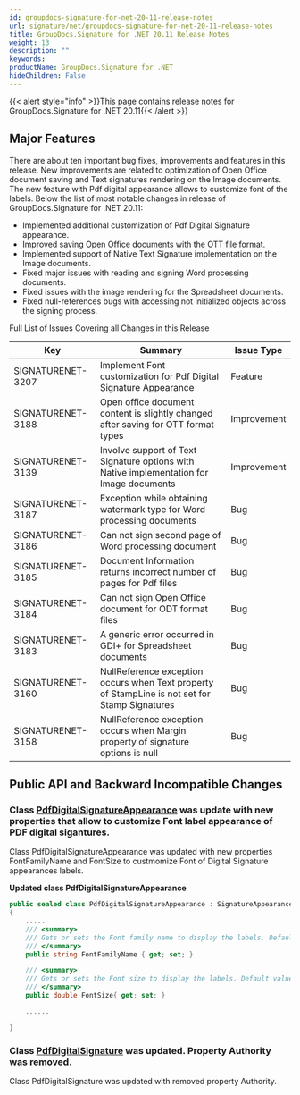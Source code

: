 ```yaml
---
id: groupdocs-signature-for-net-20-11-release-notes
url: signature/net/groupdocs-signature-for-net-20-11-release-notes
title: GroupDocs.Signature for .NET 20.11 Release Notes
weight: 13
description: ""
keywords: 
productName: GroupDocs.Signature for .NET
hideChildren: False
---
```

{{< alert style="info" >}}This page contains release notes for GroupDocs.Signature for .NET 20.11{{< /alert >}}

## Major Features

There are about ten important bug fixes, improvements and features in this release. New improvements are related to optimization of Open Office document saving and Text signatures rendering on the Image documents. The new feature with Pdf digital appearance allows to customize font of the labels. Below the list of most notable changes in release of GroupDocs.Signature for .NET 20.11:

* Implemented additional customization of Pdf Digital Signature appearance.
* Improved saving Open Office documents with the OTT file format.
* Implemented support of Native Text Signature implementation on the Image documents.
* Fixed major issues with reading and signing Word processing documents.
* Fixed issues with the image rendering for the Spreadsheet documents.
* Fixed null-references bugs with accessing not initialized objects across the signing process.

Full List of Issues Covering all Changes in this Release

| Key | Summary | Issue Type |
| --- | --- | --- |
| SIGNATURENET-3207 | Implement Font customization for Pdf Digital Signature Appearance | Feature |
| SIGNATURENET-3188 | Open office document content is slightly changed after saving for OTT format types | Improvement |
| SIGNATURENET-3139 | Involve support of Text Signature options with Native implementation for Image documents | Improvement |
| SIGNATURENET-3187 | Exception while obtaining watermark type for Word processing documents | Bug |
| SIGNATURENET-3186 | Can not sign second page of Word processing document | Bug |
| SIGNATURENET-3185 | Document Information returns incorrect number of pages for Pdf files | Bug |
| SIGNATURENET-3184 | Can not sign Open Office document for ODT format files | Bug |
| SIGNATURENET-3183 | A generic error occurred in GDI+ for Spreadsheet documents | Bug |
| SIGNATURENET-3160 | NullReference exception occurs when Text property of StampLine is not set for Stamp Signatures | Bug |
| SIGNATURENET-3158 | NullReference exception occurs when Margin property of signature options is null | Bug |

## Public API and Backward Incompatible Changes

### Class [PdfDigitalSignatureAppearance](https://apireference.groupdocs.com/signature/net/groupdocs.signature.options.appearances/pdfdigitalsignatureappearance) was update with new properties that allow to customize Font label appearance of PDF digital sigantures.

Class PdfDigitalSignatureAppearance was updated with new properties FontFamilyName and FontSize to custmomize Font of Digital Signature appearances labels.

**Updated class PdfDigitalSignatureAppearance**

```csharp
public sealed class PdfDigitalSignatureAppearance : SignatureAppearance
{
    .....
    /// <summary>
    /// Gets or sets the Font family name to display the labels. Default value is "Arial".
    /// </summary>
    public string FontFamilyName { get; set; }

    /// <summary>
    /// Gets or sets the Font size to display the labels. Default value is 10.
    /// </summary>
    public double FontSize{ get; set; }

    ......

}
```

### Class [PdfDigitalSignature](https://apireference.groupdocs.com/signature/net/groupdocs.signature.domain/pdfdigitalsignature) was updated. Property Authority was removed.

Class PdfDigitalSignature was updated with removed property Authority.